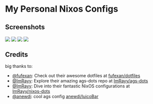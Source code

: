 # My Personal Nixos Configs

## Screenshots

<img src="./assets/desk.png" align="center">
<img src="./assets/ags.png" align="center">
<img src="./assets/ags2.png" align="center">
<img src="./assets/anyrun.png" align="center">

## Credits

big thanks to:  

- [@fufexan](https://github.com/fufexan/dotfiles): Check out their awesome dotfiles at [fufexan/dotfiles](https://github.com/fufexan/dotfiles)  
- [@ImRayy](https://github.com/ImRayy/ags-dots): Explore their amazing ags-dots repo at [ImRayy/ags-dots](https://github.com/ImRayy/ags-dots)  
- [@ImRayy](https://github.com/ImRayy/nixos-dots): Dive into their fantastic NixOS configurations at [ImRayy/nixos-dots](https://github.com/ImRayy/nixos-dots)  
- [@anewdi](https://github.com/anewdi/luicoBar): cool ags config [anewdi/luicoBar](https://github.com/anewdi/luicoBar)

